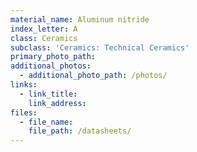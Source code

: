 ```yaml
---
material_name: Aluminum nitride
index_letter: A
class: Ceramics
subclass: 'Ceramics: Technical Ceramics'
primary_photo_path:
additional_photos:
  - additional_photo_path: /photos/
links:
  - link_title:
    link_address:
files:
  - file_name:
    file_path: /datasheets/
---
```




